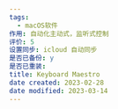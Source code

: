 ```yaml
---
tags:
  - macOS软件
作用: 自动化主动式，监听式控制
评价: 5
设置同步: icloud 自动同步
是否已备份: y
是否已重装:
title: Keyboard Maestro
date created: 2023-02-28
date modified: 2023-03-14
---
```

